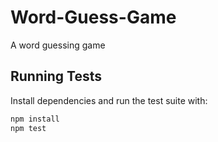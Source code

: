 # Word-Guess-Game
A word guessing game

## Running Tests

Install dependencies and run the test suite with:

```bash
npm install
npm test
```
